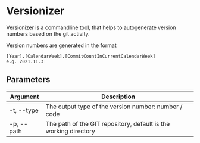# Versionizer
Versionizer is a commandline tool, that helps to autogenerate version numbers based on the git activity.

Version numbers are generated in the format
```
[Year].[CalendarWeek].[CommitCountInCurrentCalendarWeek]
e.g. 2021.11.3
```

## Parameters
| Argument   | Description                                                      |
|------------|------------------------------------------------------------------|
| -t, --type | The output type of the version number: number / code             |
| -p, --path | The path of the GIT repository, default is the working directory |
